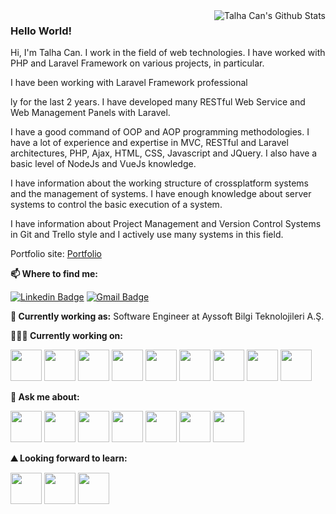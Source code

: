 <img align="right" src="https://github-readme-stats.vercel.app/api?username=rampesna&show_icons=true&line_height=30&theme=monokai" alt="Talha Can's Github Stats" />

### Hello World!

Hi, I'm Talha Can. I work in the field of web technologies. I have worked with PHP and Laravel Framework on various projects, in particular.

I have been working with Laravel Framework professional




ly for the last 2 years. I have developed many RESTful Web Service and Web Management Panels with Laravel.

I have a good command of OOP and AOP programming methodologies. I have a lot of experience and expertise in MVC, RESTful and Laravel architectures, PHP, Ajax, HTML, CSS, Javascript and JQuery. I also have a basic level of NodeJs and VueJs knowledge.

I have information about the working structure of crossplatform systems and the management of systems. I have enough knowledge about server systems to control the basic execution of a system.

I have information about Project Management and Version Control Systems in Git and Trello style and I actively use many systems in this field. 

Portfolio site: [Portfolio](https://rampesna.codes/)


**📫 Where to find me:** 

[![Linkedin Badge](https://img.shields.io/badge/-rampesna-blue?style=flat-square&logo=Linkedin&logoColor=white&link=https://www.linkedin.com/in/rampesna/)](https://www.linkedin.com/in/rampesna/) 
[![Gmail Badge](https://img.shields.io/badge/-rampesna@gmail.com-c14438?style=flat-square&logo=Gmail&logoColor=white&link=mailto:isen.rampesna@gmail.com)](mailto:rampesna@gmail.com)


**💼 Currently working as:** Software Engineer at Ayssoft Bilgi Teknolojileri A.Ş.

**👨🏻‍💻 Currently working on:** 


<code><a href="https://www.php.net" target="_blank"><img height="50" src="https://www.vectorlogo.zone/logos/php/php-ar21.svg"></a></code>
<code><a href="https://laravel.com" target="_blank"><img height="50" src="https://www.vectorlogo.zone/logos/laravel/laravel-ar21.svg"></a></code>
<code><a href="https://www.json.org/" target="_blank"><img height="50" src="https://www.vectorlogo.zone/logos/json/json-ar21.svg"></a></code>
<code><a href="https://www.mysql.com" target="_blank"><img height="50" src="https://www.vectorlogo.zone/logos/mysql/mysql-ar21.svg"></a></code>
<code><a href="https://restfulapi.net" target="_blank"><img height="50" src="https://img.icons8.com/windows/2x/api-settings.png"></a></code>
<code><a href="https://tr.wikipedia.org/wiki/HTML5" target="_blank"><img height="50" src="https://www.vectorlogo.zone/logos/w3_html5/w3_html5-ar21.svg"></a></code>
<code><a href="https://tr.wikipedia.org/wiki/CSS" target="_blank"><img height="50" src="https://www.vectorlogo.zone/logos/netlifyapp_watercss/netlifyapp_watercss-ar21.svg"></a></code>
<code><a href="https://www.javascript.com" target="_blank"><img height="50" src="https://www.vectorlogo.zone/logos/javascript/javascript-ar21.svg"></a></code>
<code><a href="https://jquery.com" target="_blank"><img height="50" src="https://www.vectorlogo.zone/logos/jquery/jquery-ar21.svg"></a></code>


**💬 Ask me about:** 


<code><a href="https://www.php.net" target="_blank"><img height="50" src="https://www.vectorlogo.zone/logos/php/php-ar21.svg"></a></code>
<code><a href="https://laravel.com" target="_blank"><img height="50" src="https://www.vectorlogo.zone/logos/laravel/laravel-ar21.svg"></a></code>
<code><a href="https://www.json.org/" target="_blank"><img height="50" src="https://www.vectorlogo.zone/logos/json/json-ar21.svg"></a></code>
<code><a href="https://www.mysql.com" target="_blank"><img height="50" src="https://www.vectorlogo.zone/logos/mysql/mysql-ar21.svg"></a></code>
<code><a href="https://www.linux.org/" target="_blank"><img height="50" src="https://www.vectorlogo.zone/logos/linux/linux-ar21.svg"></a></code>
<code><a href="https://www.python.org/" target="_blank"><img height="50" src="https://www.vectorlogo.zone/logos/python/python-ar21.svg"></a></code>
<code><a href="https://git-scm.com//" target="_blank"><img height="50" src="https://www.vectorlogo.zone/logos/git-scm/git-scm-ar21.svg"></a></code>



**⛰ Looking forward to learn:** 

<code><a href="https://flutter.dev/" target="_blank"><img height="50" src="https://www.vectorlogo.zone/logos/flutterio/flutterio-ar21.svg"></a></code>
<code><a href="https://nodejs.org/" target="_blank"><img height="50" src="https://www.vectorlogo.zone/logos/nodejs/nodejs-ar21.svg"></a></code>
<code><a href="https://www.mongodb.com/" target="_blank"><img height="50" src="https://www.vectorlogo.zone/logos/mongodb/mongodb-ar21.svg"></a></code>


<!--
**ozzmhmt/ozzmhmt** is a ✨ _special_ ✨ repository because its `README.md` (this file) appears on your GitHub profile.

Here are some ideas to get you started:

- 🔭 I’m currently working on ...
- 🌱 I’m currently learning ...
- 👯 I’m looking to collaborate on ...
- 🤔 I’m looking for help with ...
- 💬 Ask me about ...
- 📫 How to reach me: ...
- 😄 Pronouns: ...
- ⚡ Fun fact: ...
-->
